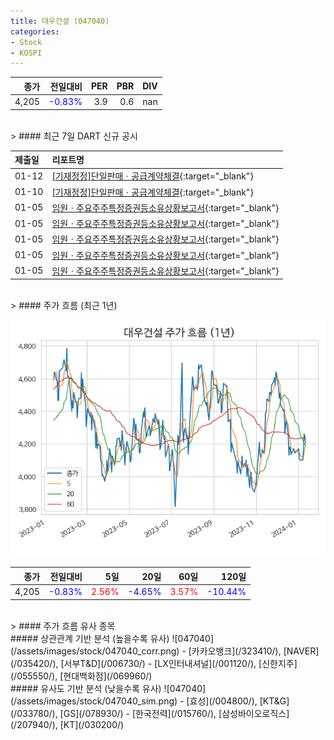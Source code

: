 ```yaml
---
title: 대우건설 (047040)
categories:
- Stock
- KOSPI
---
```


|종가|전일대비|PER|PBR|DIV|
|---:|-------:|--:|--:|--:|
|4,205|<span style="color: blue">-0.83%</span>|3.9|0.6|nan|

<!-- more -->

<br>
> #### 최근 7일 DART 신규 공시

<br>

|제출일|리포트명|
|:-----|:-------|
|01-12|[[기재정정]단일판매ㆍ공급계약체결](https://dart.fss.or.kr/dsaf001/main.do?rcpNo=20240112800403){:target="_blank"}|
|01-10|[[기재정정]단일판매ㆍ공급계약체결](https://dart.fss.or.kr/dsaf001/main.do?rcpNo=20240110800638){:target="_blank"}|
|01-05|[임원ㆍ주요주주특정증권등소유상황보고서](https://dart.fss.or.kr/dsaf001/main.do?rcpNo=20240105000529){:target="_blank"}|
|01-05|[임원ㆍ주요주주특정증권등소유상황보고서](https://dart.fss.or.kr/dsaf001/main.do?rcpNo=20240105000524){:target="_blank"}|
|01-05|[임원ㆍ주요주주특정증권등소유상황보고서](https://dart.fss.or.kr/dsaf001/main.do?rcpNo=20240105000516){:target="_blank"}|
|01-05|[임원ㆍ주요주주특정증권등소유상황보고서](https://dart.fss.or.kr/dsaf001/main.do?rcpNo=20240105000510){:target="_blank"}|
|01-05|[임원ㆍ주요주주특정증권등소유상황보고서](https://dart.fss.or.kr/dsaf001/main.do?rcpNo=20240105000497){:target="_blank"}|

<br>
> #### 주가 흐름 (최근 1년)

![047040](/assets/images/stock/047040.png)

|종가|전일대비|5일|20일|60일|120일|
|---:|-------:|--:|---:|---:|----:|
|4,205|<span style="color: blue">-0.83%</span>|<span style="color: red">2.56%</span>|<span style="color: blue">-4.65%</span>|<span style="color: red">3.57%</span>|<span style="color: blue">-10.44%</span>|

<br>
> #### 주가 흐름 유사 종목
<br>
##### 상관관계 기반 분석 (높을수록 유사)
![047040](/assets/images/stock/047040_corr.png)
- [카카오뱅크](/323410/), [NAVER](/035420/), [서부T&D](/006730/)
- [LX인터내셔널](/001120/), [신한지주](/055550/), [현대백화점](/069960/)

<br>
##### 유사도 기반 분석 (낮을수록 유사)
![047040](/assets/images/stock/047040_sim.png)
- [효성](/004800/), [KT&G](/033780/), [GS](/078930/)
- [한국전력](/015760/), [삼성바이오로직스](/207940/), [KT](/030200/)